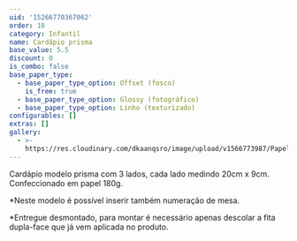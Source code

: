 ```yaml
---
uid: '15266770367062'
order: 10
category: Infantil
name: Cardápio prisma
base_value: 5.5
discount: 0
is_combo: false
base_paper_type:
  - base_paper_type_option: Offset (fosco)
    is_free: true
  - base_paper_type_option: Glossy (fotográfico)
  - base_paper_type_option: Linho (texturizado)
configurables: []
extras: []
gallery:
  - >-
    https://res.cloudinary.com/dkaanqsro/image/upload/v1566773987/Papelaria%20infantil/Menu_vzaxjb.jpg
---
```

Cardápio modelo prisma com 3 lados, cada lado medindo 20cm x 9cm. Confeccionado em papel 180g. 

\*Neste modelo é possível inserir também numeração de mesa. 

\*Entregue desmontado, para montar é necessário apenas descolar a fita dupla-face que já vem aplicada no produto.
